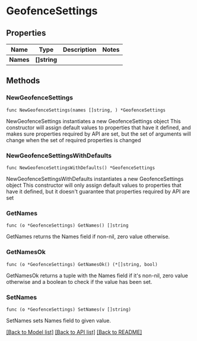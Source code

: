 # GeofenceSettings

## Properties

Name | Type | Description | Notes
------------ | ------------- | ------------- | -------------
**Names** | **[]string** |  | 

## Methods

### NewGeofenceSettings

`func NewGeofenceSettings(names []string, ) *GeofenceSettings`

NewGeofenceSettings instantiates a new GeofenceSettings object
This constructor will assign default values to properties that have it defined,
and makes sure properties required by API are set, but the set of arguments
will change when the set of required properties is changed

### NewGeofenceSettingsWithDefaults

`func NewGeofenceSettingsWithDefaults() *GeofenceSettings`

NewGeofenceSettingsWithDefaults instantiates a new GeofenceSettings object
This constructor will only assign default values to properties that have it defined,
but it doesn't guarantee that properties required by API are set

### GetNames

`func (o *GeofenceSettings) GetNames() []string`

GetNames returns the Names field if non-nil, zero value otherwise.

### GetNamesOk

`func (o *GeofenceSettings) GetNamesOk() (*[]string, bool)`

GetNamesOk returns a tuple with the Names field if it's non-nil, zero value otherwise
and a boolean to check if the value has been set.

### SetNames

`func (o *GeofenceSettings) SetNames(v []string)`

SetNames sets Names field to given value.



[[Back to Model list]](../README.md#documentation-for-models) [[Back to API list]](../README.md#documentation-for-api-endpoints) [[Back to README]](../README.md)


